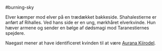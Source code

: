 #burning-sky

Elver kæmper mod elver på en trædækket bakkeside. Shahalestierne er anført af Rihalles. Ved hans side er en ung, mørkhåret elverkvinde. Hun hæver armene og sender en bølge af dødsmagi mod Taranestiernes spejdere.

Naegast mener at have identificeret kvinden til at være [Aurana Kiirodel](./Aurana%20Kiirodel.md).
